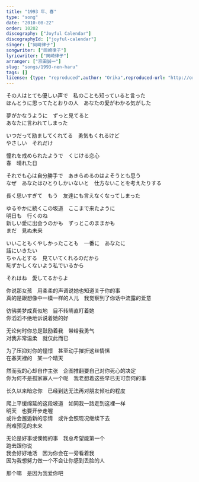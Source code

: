 ```yaml
---
title: "1993 年、春"
type: "song"
date: "2010-08-22"
order: 10202
discography: ["Joyful Calendar"]
discographyId: ["joyful-calendar"]
singer: ["岡崎律子"]
songwriter: ["岡崎律子"]
lyricwriter: ["岡崎律子"]
arranger: ["京田誠一"]
slug: "songs/1993-nen-haru"
tags: []
license: {type: "reproduced",author: "Orika",reproduced-url: "http://orikamushi.myweb.hinet.net/",reproduced-website: "織歌蟲網站"}
---
```


その人はとても優しい声で　私のことも知っていると言った   
ほんとうに思ってたとおりの人　あなたの愛がわかる気がした  
  
夢がかなうように　ずっと見てると   
あなたに言われてしまった  
  
いつだって励ましてくれてる　勇気もくれるけど   
やさしい　それだけ  
  
憧れを戒められたようで　くじける恋心   
春　晴れた日  
  
それでも心は自分勝手で　あきらめるのはよそうとも思う   
なぜ　あなたはひとりしかいないと　仕方ないことを考えたりする  
  
長く思いすぎて　もう　友達にも言えなくなってしまった  
  
ゆるやかに続くこの坂道　ここまで来たように   
明日も　行くのね   
新しい愛に出会うのかも　ずっとこのままかも   
まだ　見ぬ未来  
  
いいこともくやしかったことも　一番に　あなたに   
話にいきたい   
ちゃんとする　見ていてくれるのだから   
恥ずかしくないよう私でいるから  
  
それはね　愛してるからよ  
  
你说那女孩　用柔柔的声调说她也知道关于你的事   
真的是跟想像中一模一样的人儿　我觉察到了你话中流露的爱意  
  
彷彿美梦成真似地　目不转睛直盯着她   
你滔滔不绝地诉说着她的好  
  
无论何时你总是鼓励着我　带给我勇气   
对我非常温柔　就仅此而已  
  
为了压抑对你的憧憬　甚至动手摧折这丝情愫   
在春天裡的　某一个晴天  
  
然而我的心却自作主张　企图推翻要自己对你死心的决定   
你为何不是孤家寡人一个呢　我老想着这些早已无可奈何的事  
  
长久以来暗恋你　已经到达无法再对朋友倾吐的程度  
  
爬上平缓绵延的这段坡道　如同我一路走到这裡一样   
明天　也要开步走喔   
或许会邂逅新的恋情　或许会照现况继续下去   
尚难预见的未来  
  
无论是好事或懊悔的事　我总希望能第一个   
跑去跟你说   
我会好好地活　因为你会在一旁看着我   
因为我想努力做一个不会让你感到丢脸的人  
  
那个嘛　是因为我爱你吧
